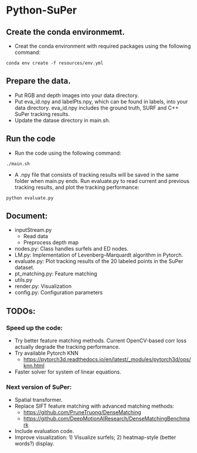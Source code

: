 # Python-SuPer

## Create the conda environmemt.
* Creat the conda environment with required packages using the following command:
```
conda env create -f resources/env.yml
```
## Prepare the data.
* Put RGB and depth images into your data directory.
* Put eva_id.npy and labelPts.npy, which can be found in labels, into your data directory. eva_id.npy includes the ground truth, SURF and C++ SuPer tracking results.
* Update the datase directory in main.sh.
## Run the code
* Run the code using the following command:
```
./main.sh
```
* A .npy file that consists of tracking results will be saved in the same folder when main.py ends. Run evaluate.py to read current and previous tracking results, and plot the tracking performance:
```
python evaluate.py
```
## Document:
* inputStream.py
  - Read data
  - Preprocess depth map
* nodes.py: Class handles surfels and ED nodes.
* LM.py: Implementation of Levenberg–Marquardt algorithm in Pytorch.
* evaluate.py: Plot tracking results of the 20 labeled points in the SuPer dataset.
* pt_matching.py: Feature matching
* utils.py
* render.py: Visualization
* config.py: Configuration parameters
  
## TODOs:
### Speed up the code:
* Try better feature matching methods. Current OpenCV-based corr loss actually degrade the tracking performance.
* Try available Pytorch KNN
  - https://pytorch3d.readthedocs.io/en/latest/_modules/pytorch3d/ops/knn.html
* Faster solver for system of linear equations.

### Next version of SuPer:
* Spatial transformer.
* Replace SIFT feature matching with advanced matching methods:
  - https://github.com/PruneTruong/DenseMatching
  - https://github.com/DeepMotionAIResearch/DenseMatchingBenchmark
* Include evaluation code.
* Improve visualization: 1) Visualize surfels; 2) heatmap-style (better words?) display.
